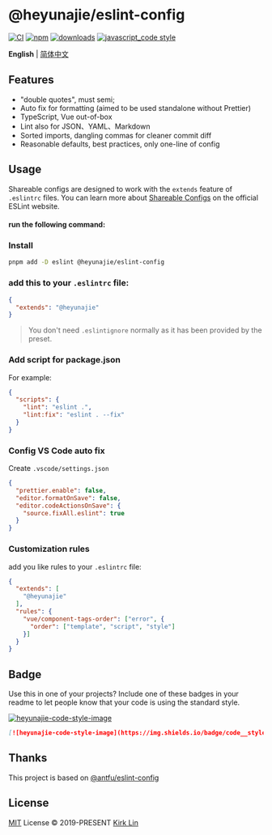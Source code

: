 # @heyunajie/eslint-config
[![CI][ci-image]][ci-url] [![npm][npm-image]][npm-url] [![downloads][downloads-image]][downloads-url] [![javascript_code style][code-style-image]][code-style-url]

[ci-image]: https://github.com/heyunajie/eslint-config/actions/workflows/release.yml/badge.svg?branch=master
[ci-url]: https://github.com/heyunajie/eslint-config/actions/workflows/release.yml
[npm-image]: https://img.shields.io/npm/v/@heyunajie/eslint-config.svg
[npm-url]: https://npmjs.org/package/@heyunajie/eslint-config
[downloads-image]: https://img.shields.io/npm/dm/@heyunajie/eslint-config.svg
[downloads-url]: https://npmjs.org/package/@heyunajie/eslint-config
[code-style-image]: https://img.shields.io/badge/code__style-%40heyunajie%2Feslint--config-brightgreen
[code-style-url]: https://github.com/heyunajie/eslint-config/

<div align='left'>
<b>English</b> | <a href="README.zh-cn.md">简体中文</a>
<br>
</div>

## Features

- "double quotes", must semi;
- Auto fix for formatting (aimed to be used standalone without Prettier)
- TypeScript, Vue out-of-box
- Lint also for JSON、YAML、Markdown
- Sorted imports, dangling commas for cleaner commit diff
- Reasonable defaults, best practices, only one-line of config

## Usage

Shareable configs are designed to work with the `extends` feature of `.eslintrc` files.
You can learn more about
[Shareable Configs](http://eslint.org/docs/developer-guide/shareable-configs) on the
official ESLint website.

####  run the following command:

### Install

```bash
pnpm add -D eslint @heyunajie/eslint-config
```
### add this to your `.eslintrc` file:

```json
{
  "extends": "@heyunajie"
}
```

> You don't need `.eslintignore` normally as it has been provided by the preset.

### Add script for package.json

For example:

```json
{
  "scripts": {
    "lint": "eslint .",
    "lint:fix": "eslint . --fix"
  }
}
```

### Config VS Code auto fix

Create `.vscode/settings.json`

```json
{
  "prettier.enable": false,
  "editor.formatOnSave": false,
  "editor.codeActionsOnSave": {
    "source.fixAll.eslint": true
  }
}
```
### Customization rules
add you like rules to your `.eslintrc` file:
```json
{
  "extends": [
    "@heyunajie"
  ],
  "rules": {
    "vue/component-tags-order": ["error", {
      "order": ["template", "script", "style"]
    }]
  }
}
```

## Badge

Use this in one of your projects? Include one of these badges in your readme to
let people know that your code is using the standard style.


[![heyunajie-code-style-image](https://img.shields.io/badge/code__style-%40heyunajie%2Feslint--config-brightgreen)](https://github.com/heyunajie/eslint-config/)

```markdown
[![heyunajie-code-style-image](https://img.shields.io/badge/code__style-%40heyunajie%2Feslint--config-brightgreen)](https://github.com/heyunajie/eslint-config/)
```

[code-style-image]: https://img.shields.io/badge/code__style-%40heyunajie%2Feslint--config-brightgreen
[code-style-url]: https://github.com/heyunajie/eslint-config/

## Thanks
This project is based on [@antfu/eslint-config](https://github.com/antfu/eslint-config)

## License

[MIT](./LICENSE) License &copy; 2019-PRESENT [Kirk Lin](https://github.com/heyunajie)
